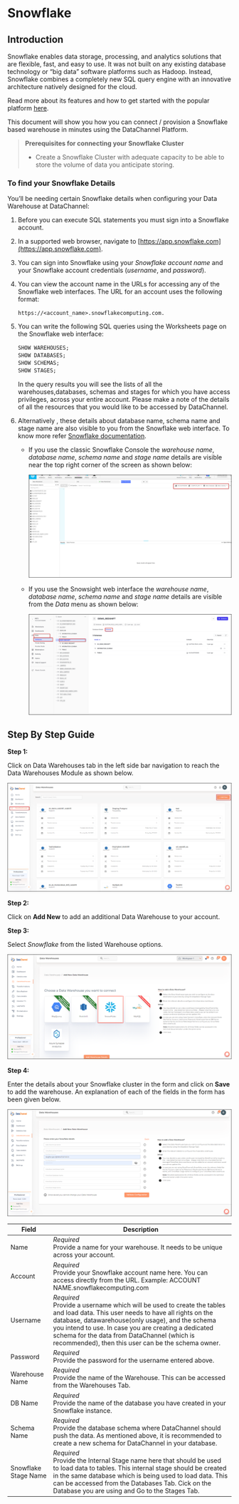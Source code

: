 # Snowflake

## Introduction

Snowflake enables data storage, processing, and analytics solutions that are flexible, fast, and easy to use. It was not built on any existing database technology or “big data” software platforms such as Hadoop. Instead, Snowflake combines a completely new SQL query engine with an innovative architecture natively designed for the cloud.

Read more about its features and how to get started with the popular platform [here](https://docs.snowflake.com/en/user-guide.html).

This document will show you how you can connect / provision a Snowflake based warehouse in minutes using the DataChannel Platform.

> **Prerequisites for connecting your Snowflake Cluster**
>
> * Create a Snowflake Cluster with adequate capacity to be able to store the volume of data you anticipate storing.

### To find your Snowflake Details

You’ll be needing certain Snowflake details when configuring your Data Warehouse at DataChannel:

1. Before you can execute SQL statements you must sign into a Snowflake account.
2. In a supported web browser, navigate to [https://app.snowflake.com](https://app.snowflake.com).
3. You can sign into Snowflake using your *Snowflake account name* and your Snowflake account credentials (*username*, and *password*).
4. You can view the account name in the URLs for accessing any of the Snowflake web interfaces. The URL for an account uses the following format:

    ```
    https://<account_name>.snowflakecomputing.com.
    ```

5. You can write the following SQL queries using the Worksheets page on the Snowflake web interface:

    ```sql
    SHOW WAREHOUSES;
    SHOW DATABASES;
    SHOW SCHEMAS;
    SHOW STAGES;
    ```

    In the query results you will see the lists of all the warehouses,databases, schemas and stages for which you have access privileges, across your entire account. Please make a note of the details of all the resources that you would like to be accessed by DataChannel.

6. Alternatively , these details about database name, schema name and stage name are also visible to you from the Snowflake web interface. To know more refer [Snowflake documentation](https://docs.snowflake.com/en/user-guide/ui-snowsight-quick-tour#data-pages).

    * If you use the classic Snowflake Console the *warehouse name*, *database name*, *schema name* and *stage name* details are visible near the top right corner of the screen as shown below:

        ![Snowflake Classic Console](../images/snowflake-classic-console.png)

    * If you use the Snowsight web interface the *warehouse name*, *database name*, *schema name* and *stage name* details are visible from the *Data* menu as shown below:

        ![Snowflake Snowsight](../images/snowflake-snowsight.png)

## Step By Step Guide

**Step 1:**

Click on Data Warehouses tab in the left side bar navigation to reach the Data Warehouses Module as shown below.

![Destinations 1](../images/destinations-1.png)

**Step 2:**

Click on **Add New** to add an additional Data Warehouse to your account.

**Step 3:**

Select *_Snowflake_* from the listed Warehouse options.

![Choose Snowflake](../images/Choose_Snowflake.png)

**Step 4:**

Enter the details about your Snowflake cluster in the form and click on **Save** to add the warehouse. An explanation of each of the fields in the form has been given below.

![Snowflake Form](../images/Snowflake_Form.png)

| Field            | Description                                                                 |
|------------------|-----------------------------------------------------------------------------|
| Name             | *Required*<br>Provide a name for your warehouse. It needs to be unique across your account. |
| Account          | *Required*<br>Provide your Snowflake account name here. You can access directly from the URL. Example: ACCOUNT NAME.snowflakecomputing.com |
| Username         | *Required*<br>Provide a username which will be used to create the tables and load data. This user needs to have all rights on the database, datawarehouse(only usage), and the schema you intend to use. In case you are creating a dedicated schema for the data from DataChannel (which is recommended), then this user can be the schema owner. |
| Password         | *Required*<br>Provide the password for the username entered above.             |
| Warehouse Name   | *Required*<br>Provide the name of the Warehouse. This can be accessed from the Warehouses Tab. |
| DB Name          | *Required*<br>Provide the name of the database you have created in your Snowflake instance. |
| Schema Name      | *Required*<br>Provide the database schema where DataChannel should push the data. As mentioned above, it is recommended to create a new schema for DataChannel in your database. |
| Snowflake Stage Name | *Required*<br>Provide the Internal Stage name here that should be used to load data to tables. This internal stage should be created in the same database which is being used to load data. This can be accessed from the Databases Tab. Cick on the Database you are using and Go to the Stages Tab. |